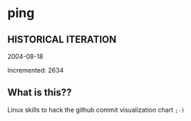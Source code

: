 # ping

## HISTORICAL ITERATION
2004-08-18

Incremented: 2634

## What is this?? 
Linux skills to hack the github commit visualization chart `;-)`
